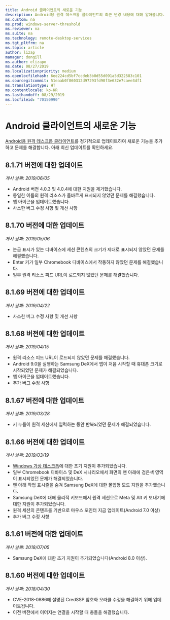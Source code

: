 ```yaml
---
title: Android 클라이언트의 새로운 기능
description: Android용 원격 데스크톱 클라이언트의 최근 변경 내용에 대해 알아봅니다.
ms.custom: na
ms.prod: windows-server-threshold
ms.reviewer: na
ms.suite: na
ms.technology: remote-desktop-services
ms.tgt_pltfrm: na
ms.topic: article
author: lizap
manager: dongill
ms.author: elizapo
ms.date: 08/27/2019
ms.localizationpriority: medium
ms.openlocfilehash: 6ee224cd5bf7ccdeb3b0d55d091a5d322583c101
ms.sourcegitcommit: 51eaab0f860312d97293fd90f3e632e7caee3df1
ms.translationtype: HT
ms.contentlocale: ko-KR
ms.lasthandoff: 08/29/2019
ms.locfileid: "70150990"
---
```

# <a name="whats-new-in-the-android-client"></a>Android 클라이언트의 새로운 기능

[Android용 원격 데스크톱 클라이언트](remote-desktop-android.md)를 정기적으로 업데이트하여 새로운 기능을 추가하고 문제를 해결합니다. 아래 최신 업데이트를 확인하세요.

## <a name="updates-for-version-8171"></a>8\.1.71 버전에 대한 업데이트

*게시 날짜: 2019/06/05*

- Android 버전 4.0.3 및 4.0.4에 대한 지원을 제거했습니다.
- 동일한 이름의 원격 리소스가 올바르게 표시되지 않았던 문제를 해결했습니다.
- 앱 아이콘을 업데이트했습니다.
- 사소한 버그 수정 사항 및 개선 사항

## <a name="updates-for-version-8170"></a>8\.1.70 버전에 대한 업데이트

*게시 날짜: 2019/05/06*

- 눈금 표시가 있는 디바이스에 세션 콘텐츠의 크기가 제대로 표시되지 않았던 문제를 해결했습니다.
- Enter 키가 일부 Chromebook 디바이스에서 작동하지 않았던 문제를 해결했습니다.
- 일부 원격 리소스 피드 URL이 로드되지 않았던 문제를 해결했습니다.

## <a name="updates-for-version-8169"></a>8\.1.69 버전에 대한 업데이트

*게시 날짜: 2019/04/22*

- 사소한 버그 수정 사항 및 개선 사항

## <a name="updates-for-version-8168"></a>8\.1.68 버전에 대한 업데이트

*게시 날짜: 2019/04/15*

- 원격 리소스 피드 URL이 로드되지 않았던 문제를 해결했습니다.
- Android 9.0을 실행하는 Samsung DeX에서 앱이 처음 시작할 때 휴대폰 크기로 시작되었던 문제가 해결되었습니다.
- 앱 아이콘을 업데이트했습니다.
- 추가 버그 수정 사항

## <a name="updates-for-version-8167"></a>8\.1.67 버전에 대한 업데이트

*게시 날짜: 2019/03/28*

- 키 누름이 원격 세션에서 입력하는 동안 반복되었던 문제가 해결되었습니다.

## <a name="updates-for-version-8166"></a>8\.1.66 버전에 대한 업데이트

*게시 날짜: 2019/03/19*

- [Windows 가상 데스크톱](https://aka.ms/wvd)에 대한 초기 지원이 추가되었습니다.
- 일부 Chromebook 디바이스 및 DeX 시나리오에서 화면의 맨 아래에 검은색 영역이 표시되었던 문제가 해결되었습니다.
- 맨 아래 작업 표시줄을 숨겨 Samsung DeX에 대한 몰입형 모드 지원을 추가했습니다.
- Samsung DeX에 대해 물리적 키보드에서 원격 세션으로 Meta 및 Alt 키 보내기에 대한 지원이 추가되었습니다.
- 원격 세션의 콘텐츠를 기반으로 마우스 포인터 지금 업데이트(Android 7.0 이상)
- 추가 버그 수정 사항

## <a name="updates-for-version-8161"></a>8\.1.61 버전에 대한 업데이트

*게시 날짜: 2018/07/05*

- Samsung DeX에 대한 초기 지원이 추가되었습니다(Android 8.0 이상).

## <a name="updates-for-version-8160"></a>8\.1.60 버전에 대한 업데이트

*게시 날짜: 2018/04/30*

- CVE-2018-0886에 설명된 CredSSP 암호화 오라클 수정을 해결하기 위해 업데이트됩니다.
- 이전 버전에서 이어지는 연결을 시작할 때 충돌을 해결했습니다.
